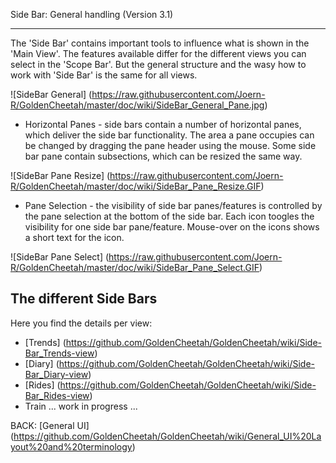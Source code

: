 Side Bar: General handling (Version 3.1)
***

The 'Side Bar' contains important tools to influence what is shown in the 'Main View'. The features available differ for the different views you can select in the 'Scope Bar'. But the general structure and the wasy how to work with 'Side Bar' is the same for all views.

![SideBar General] (https://raw.githubusercontent.com/Joern-R/GoldenCheetah/master/doc/wiki/SideBar_General_Pane.jpg)

* Horizontal Panes - side bars contain a number of horizontal panes, which deliver the side bar functionality. The area a pane occupies can be changed by dragging the pane header using the mouse. Some side bar pane contain subsections, which can be resized the same way.

![SideBar Pane Resize] (https://raw.githubusercontent.com/Joern-R/GoldenCheetah/master/doc/wiki/SideBar_Pane_Resize.GIF)

* Pane Selection - the visibility of side bar panes/features is controlled by the pane selection at the bottom of the side bar. Each icon toogles the visibility for one side bar pane/feature. Mouse-over on the icons shows a short text for the icon.

![SideBar Pane Select] (https://raw.githubusercontent.com/Joern-R/GoldenCheetah/master/doc/wiki/SideBar_Pane_Select.GIF)

## The different Side Bars

Here you find the details per view:
* [Trends] (https://github.com/GoldenCheetah/GoldenCheetah/wiki/Side-Bar_Trends-view)
* [Diary] (https://github.com/GoldenCheetah/GoldenCheetah/wiki/Side-Bar_Diary-view)
* [Rides] (https://github.com/GoldenCheetah/GoldenCheetah/wiki/Side-Bar_Rides-view)
* Train ... work in progress ...

BACK: [General UI] (https://github.com/GoldenCheetah/GoldenCheetah/wiki/General_UI%20Layout%20and%20terminology)

